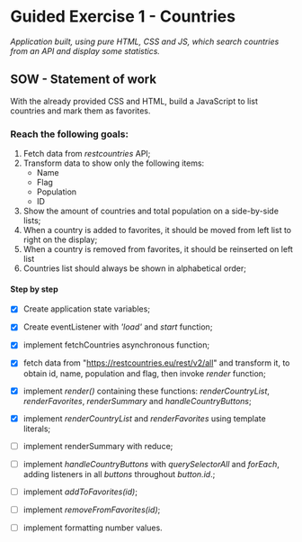 # Guided Exercise 1 - Countries

_Application built, using pure HTML, CSS and JS, which search countries from an API and display some statistics._

## SOW - Statement of work

With the already provided CSS and HTML, build a JavaScript to list countries and mark them as favorites.

### Reach the following goals:

1. Fetch data from _restcountries_ API;
2. Transform data to show only the following items:
    - Name
    - Flag
    - Population
    - ID
3. Show the amount of countries and total population on a side-by-side lists;
4. When a country is added to favorites, it should be moved from left list to right on the display;
5. When a country is removed from favorites, it should be reinserted on left list
6. Countries list should always be shown in alphabetical order;

#### Step by step

-   [x] Create application state variables;

-   [x] Create eventListener with _'load'_ and _start_ function;

-   [x] implement fetchCountries asynchronous function;
-   [x] fetch data from "https://restcountries.eu/rest/v2/all" and transform it, to obtain id, name, population and flag, then invoke _render_ function;
-   [x] implement _render()_ containing these functions: _renderCountryList_, _renderFavorites_, _renderSummary_ and _handleCountryButtons_;
-   [x] implement _renderCountryList_ and _renderFavorites_ using template literals;
-   [ ] implement renderSummary with reduce;
-   [ ] implement _handleCountryButtons_ with _querySelectorAll_ and _forEach_, adding listeners in all _buttons_ throughout _button.id_.;
-   [ ] implement _addToFavorites(id)_;
-   [ ] implement _removeFromFavorites(id)_;
-   [ ] implement formatting number values.
